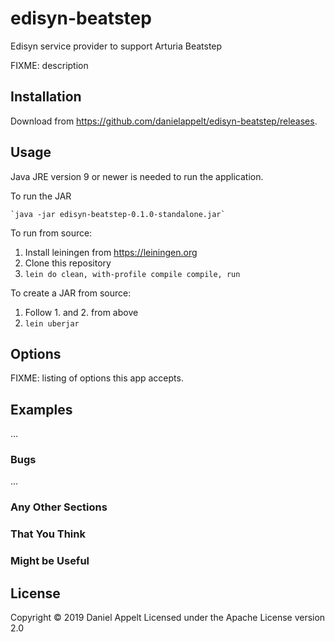 # edisyn-beatstep

Edisyn service provider to support Arturia Beatstep

FIXME: description

## Installation

Download from https://github.com/danielappelt/edisyn-beatstep/releases.

## Usage

Java JRE version 9 or newer is needed to run the application.

To run the JAR

    `java -jar edisyn-beatstep-0.1.0-standalone.jar`

To run from source:

1. Install leiningen from https://leiningen.org
2. Clone this repository
3. `lein do clean, with-profile compile compile, run`

To create a JAR from source:

1. Follow 1. and 2. from above
3. `lein uberjar`

## Options

FIXME: listing of options this app accepts.

## Examples

...

### Bugs

...

### Any Other Sections
### That You Think
### Might be Useful

## License

Copyright © 2019 Daniel Appelt
Licensed under the Apache License version 2.0